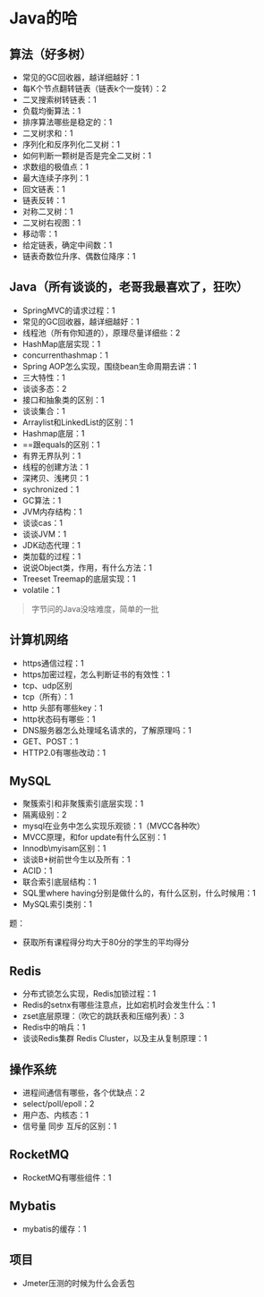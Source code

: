 # Java的哈

## 算法（好多树）
- 常见的GC回收器，越详细越好：1
- 每K个节点翻转链表（链表k个一旋转）：2
- 二叉搜索树转链表：1
- 负载均衡算法：1
- 排序算法哪些是稳定的：1
- 二叉树求和：1
- 序列化和反序列化二叉树：1
- 如何判断一颗树是否是完全二叉树：1
- 求数组的极值点：1
- 最大连续子序列：1
- 回文链表：1
- 链表反转：1
- 对称二叉树：1
- 二叉树右视图：1
- 移动零：1
- 给定链表，确定中间数：1
- 链表奇数位升序、偶数位降序：1

## Java（所有谈谈的，老哥我最喜欢了，狂吹）
- SpringMVC的请求过程：1
- 常见的GC回收器，越详细越好：1
- 线程池（所有你知道的），原理尽量详细些：2
- HashMap底层实现：1
- concurrenthashmap：1
- Spring AOP怎么实现，围绕bean生命周期去讲：1  
- 三大特性：1
- 谈谈多态：2
- 接口和抽象类的区别：1
- 谈谈集合：1
- Arraylist和LinkedList的区别：1
- Hashmap底层：1
- ==跟equals的区别：1
- 有界无界队列：1
- 线程的创建方法：1
- 深拷贝、浅拷贝：1
- sychronized：1
- GC算法：1
- JVM内存结构：1
- 谈谈cas：1
- 谈谈JVM：1
- JDK动态代理：1
- 类加载的过程：1
- 说说Object类，作用，有什么方法：1
- Treeset Treemap的底层实现：1
- volatile：1

> 字节问的Java没啥难度，简单的一批

## 计算机网络
- https通信过程：1
- https加密过程，怎么判断证书的有效性：1
- tcp、udp区别
- tcp（所有）：1
- http 头部有哪些key：1
- http状态码有哪些：1
- DNS服务器怎么处理域名请求的，了解原理吗：1
- GET、POST：1
- HTTP2.0有哪些改动：1


## MySQL
- 聚簇索引和非聚簇索引底层实现：1
- 隔离级别：2
- mysql在业务中怎么实现乐观锁：1（MVCC各种吹）
- MVCC原理，和for update有什么区别：1
- Innodb\myisam区别：1
- 谈谈B+树前世今生以及所有：1
- ACID：1
- 联合索引底层结构：1
- SQL里where having分别是做什么的，有什么区别，什么时候用：1
- MySQL索引类别：1


题：
- 获取所有课程得分均大于80分的学生的平均得分

## Redis
- 分布式锁怎么实现，Redis加锁过程：1
- Redis的setnx有哪些注意点，比如宕机时会发生什么：1
- zset底层原理：（吹它的跳跃表和压缩列表）：3
- Redis中的哨兵：1
- 谈谈Redis集群 Redis Cluster，以及主从复制原理：1

## 操作系统

- 进程间通信有哪些，各个优缺点：2
- select/poll/epoll：2
- 用户态、内核态：1
- 信号量 同步 互斥的区别：1

## RocketMQ
- RocketMQ有哪些组件：1


## Mybatis
- mybatis的缓存：1

## 项目
- Jmeter压测的时候为什么会丢包